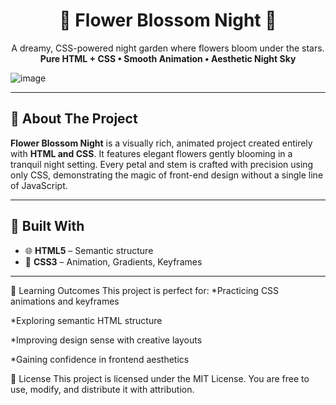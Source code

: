 <h1 align="center">🌸 Flower Blossom Night 🌙</h1>

<p align="center">
  A dreamy, CSS-powered night garden where flowers bloom under the stars.
  <br>
  <strong>Pure HTML + CSS • Smooth Animation • Aesthetic Night Sky</strong>
</p>

![image](https://github.com/user-attachments/assets/67323202-c91e-41dd-bb60-decf658ced30)

---

## 🧠 About The Project

**Flower Blossom Night** is a visually rich, animated project created entirely with **HTML and CSS**. It features elegant flowers gently blooming in a tranquil night setting. Every petal and stem is crafted with precision using only CSS, demonstrating the magic of front-end design without a single line of JavaScript.

---

## 🔨 Built With

- 🌐 **HTML5** – Semantic structure
- 🎨 **CSS3** – Animation, Gradients, Keyframes
---

🌱 Learning Outcomes
This project is perfect for:
*Practicing CSS animations and keyframes

*Exploring semantic HTML structure

*Improving design sense with creative layouts

*Gaining confidence in frontend aesthetics

📄 License
This project is licensed under the MIT License.
You are free to use, modify, and distribute it with attribution.
